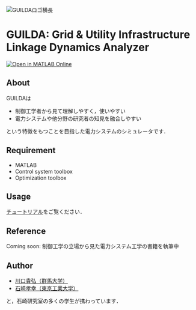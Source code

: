 ![GUILDAロゴ横長](https://github.com/guilda-dev/guilda/assets/54563775/20094d9b-22f5-4fb8-aff8-d80dc3cde31b)
# GUILDA: Grid & Utility Infrastructure Linkage Dynamics Analyzer

[![Open in MATLAB Online](https://www.mathworks.com/images/responsive/global/open-in-matlab-online.svg)](https://matlab.mathworks.com/open/github/v1?repo=guilda-dev/guilda&project=./GUILDA.prj)

## About
GUILDAは
- 制御工学者から見て理解しやすく，使いやすい
- 電力システムや他分野の研究者の知見を融合しやすい

という特徴をもつことを目指した電力システムのシミュレータです．

## Requirement
- MATLAB
- Control system toolbox
- Optimization toolbox

## Usage
[チュートリアル](https://guilda-dev.github.io/guilda-doc/)をご覧ください．

## Reference
Coming soon: 制御工学の立場から見た電力システム工学の書籍を執筆中

## Author
- [川口貴弘（群馬大学）](http://hashi-lab.ei.st.gunma-u.ac.jp/~hashimotos/member/kawaguchi/)
- [石崎孝幸（東京工業大学）](https://lim.ishizaki-lab.jp)

と，石崎研究室の多くの学生が携わっています．
